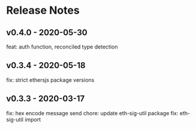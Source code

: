# Release Notes

## v0.4.0 - 2020-05-30
feat: auth function, reconciled type detection

## v0.3.4 - 2020-05-18
fix: strict ethersjs package versions

## v0.3.3 - 2020-03-17
fix: hex encode message send
chore: update eth-sig-util package
fix: eth-sig-util import
